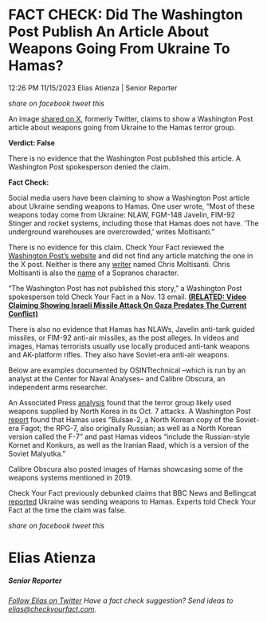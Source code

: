 FACT CHECK: Did The Washington Post Publish An Article About Weapons Going From Ukraine To Hamas?
=================================================================================================

12:26 PM 11/15/2023 Elias Atienza | Senior Reporter

_share on facebook_ _tweet this_

 

An image [shared on X](https://twitter.com/cloudflyer_th/status/1720414421091025322?s=20), formerly Twitter, claims to show a Washington Post article about weapons going from Ukraine to the Hamas terror group.

**Verdict: False**

 

There is no evidence that the Washington Post published this article. A Washington Post spokesperson denied the claim.

**Fact Check:**

Social media users have been claiming to show a Washington Post article about Ukraine sending weapons to Hamas. One user wrote, “Most of these weapons today come from Ukraine: NLAW, FGM-148 Javelin, FIM-92 Stinger and rocket systems, including those that Hamas does not have. ‘The underground warehouses are overcrowded,’ writes Moltisanti.”

 

There is no evidence for this claim. Check Your Fact reviewed the [Washington Post’s website](https://www.washingtonpost.com/search/?query=ukraine+hamas) and did not find any article matching the one in the X post. Neither is there any [writer](https://www.washingtonpost.com/search/?query=chris+moltisanti) named Chris Moltisanti. Chris Moltisanti is also the [name](https://en.wikipedia.org/wiki/Christopher_Moltisanti) of a Sopranos character.

“The Washington Post has not published this story,” a Washington Post spokesperson told Check Your Fact in a Nov. 13 email. **[(RELATED: Video Claiming Showing Israeli Missile Attack On Gaza Predates The Current Conflict)](https://checkyourfact.com/2023/10/12/fact-check-israeli-missile-gaza-beirut-explosion/)**

There is also no evidence that Hamas has NLAWs, Javelin anti-tank guided missiles, or FIM-92 anti-air missiles, as the post alleges. In videos and images, Hamas terrorists usually use locally produced anti-tank weapons and AK-platform rifles. They also have Soviet-era anti-air weapons.

 

Below are examples documented by OSINTtechnical –which is run by an analyst at the Center for Naval Analyses– and Calibre Obscura, an independent arms researcher.

An Associated Press [analysis](https://apnews.com/article/israel-palestinians-hamas-north-korea-weapons-703e33663ea299f920d0d14039adfbb8) found that the terror group likely used weapons supplied by North Korea in its Oct. 7 attacks. A Washington Post [report](https://www.washingtonpost.com/world/2023/11/11/hamas-antitank-weapons-gaza-israel/) found that Hamas uses “Bulsae-2, a North Korean copy of the Soviet-era Fagot; the RPG-7, also originally Russian; as well as a North Korean version called the F-7” and past Hamas videos “include the Russian-style Kornet and Konkurs, as well as the Iranian Raad, which is a version of the Soviet Malyutka.”

Calibre Obscura also posted images of Hamas showcasing some of the weapons systems mentioned in 2019.

Check Your Fact previously debunked claims that BBC News and Bellingcat [reported](https://checkyourfact.com/2023/10/18/fact-check-bbc-bellingcat-hamas-weapons-ukraine/) Ukraine was sending weapons to Hamas. Experts told Check Your Fact at the time the claim was false.

_share on facebook_ _tweet this_

Elias Atienza
=============

##### Senior Reporter

_[Follow Elias on Twitter](https://twitter.com/AtienzaElias)_ _Have a fact check suggestion? Send ideas to [elias@checkyourfact.com](elias@checkyourfact.com)._